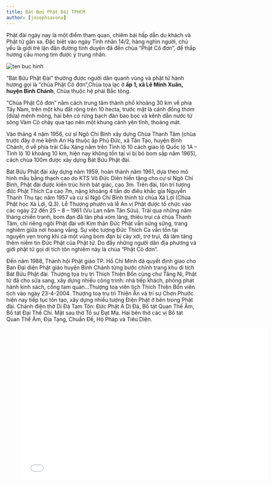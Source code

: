 ```yaml
---
title: Bát Bửu Phật Đài TPHCM
author: [josephsavona]
---
```


Phật đài ngày nay là một điểm tham quan, chiêm bái hấp dẫn du khách và Phật tử gần xa.
Đặc biệt vào ngày Tình nhân 14/2, hàng nghìn người, chủ yếu là giới trẻ lận đận đường tình duyên đã đến chùa “Phật Cô đơn”, để thắp hương cầu mong tìm được ý trung nhân.

![ten buc hinh](http://chuanoitieng.com/wp-content/uploads/Bat-Buu-Phat-Dai.jpg "ten buc hinh")

“Bát Bửu Phật Đài” thường được người dân quanh vùng và phật tử hành hương gọi là “chùa Phật Cô đơn”,Chùa tọa lạc ở **ấp 1, xã Lê Minh Xuân, huyện Bình Chánh**, Chùa thuộc hệ phái Bắc tông.

“Chùa Phật Cô đơn” nằm cách trung tâm thành phố khoảng 30 km về phía Tây Nam, trên một khu đất rộng trên 10 hecta, trước mặt là cánh đồng thơm (dứa) mênh mông, hai bên có rừng bạch đàn bao bọc và kênh dẫn nước từ sông Vàm Cỏ chảy qua tạo nên một khung cảnh yên tĩnh, thoáng mát.

Vào tháng 4 năm 1956, cư sĩ Ngô Chí Bình xây dựng Chùa Thanh Tâm (chùa trước đây ở mé kênh An Hạ thuộc ấp Phú Đức, xã Tân Tạo, huyện Bình Chánh, ở về phía trái Cầu Xáng nằm trên Tỉnh lộ 10 cách giao lộ Quốc lộ 1A – Tỉnh lộ 10 khoảng 10 km, hiện nay không tồn tại vì bị bỏ bom sập năm 1965), cách chùa 100m được  xây dựng Bát Bửu Phật đài.

Bát Bửu Phật đài xây dựng năm 1959, hoàn thành năm 1961, dựa theo mô hình mẫu bằng thạch cao do KTS Võ Đức Diên hiến tặng cho cư sĩ Ngô Chí Bình, Phật đài được kiến trúc hình bát giác, cao 3m. Trên đài, tôn trí tượng đức Phật Thích Ca cao 7m, nặng khoảng 4 tấn do điêu khắc gia Nguyễn Thanh Thu tạc năm 1957 và cư sĩ Ngô Chí Bình thỉnh từ chùa Xá Lợi (Chùa Phật học Xá Lợi, Q.3). Lễ Thượng phướn và lễ An vị Phật được tổ chức vào các ngày 22 đến 25 – 8 – 1961 (Vu Lan năm Tân Sửu).
Trải qua những năm tháng chiến tranh, bom đạn đã tàn phá xóm làng, thiêu trụi cả chùa Thanh Tâm, chỉ riêng ngôi Phật đài với Kim thân Đức Phật vẫn sừng sững, trang nghiêm giữa nơi hoang vắng. Sự việc tượng Đức Thích Ca vẫn tồn tại nguyên vẹn trong khi cả một vùng bom đạn bị cày xới, trơ trụi, đã làm tăng thêm niềm tin Đức Phật của Phật tử. Do đấy  những người dân địa phương và giới phật tử gọi di tích tôn nghiêm này là chùa “Phật Cô đơn”.

Đến năm 1988, Thành hội Phật giáo TP. Hồ Chí Minh đã quyết định giao cho Ban Đại diện Phật giáo huyện Bình Chánh từng bước chỉnh trang khu di tích Bát Bửu Phật đài. Thượng tọa trụ trì Thích Thiện Bổn cùng chư Tăng Ni, Phật tử đã cho sửa sang, xây dựng nhiều công trình: nhà tiếp khách, phòng phát hành kinh sách, cổng tam quan…Thượng toạ viên tịch Thích Thiện Bổn viên tịch vào ngày 23-4-2004. Thượng toạ trụ trì Thiện Ấn và tri sự Chơn Phước hiện nay tiếp tục tôn tạo, xây dựng nhiều tượng 
Điện Phật ở bên trong Phật đài. Chánh điện thờ Di Đà Tam Tôn: Đức Phật A Di Đà, Bồ tát Quan Thế Âm, Bồ tát Đại Thế Chí. Mặt sau thờ Tổ sư Đạt Ma. Hai bên thờ các vị Bồ tát Quan Thế Âm, Địa Tạng, Chuẩn Đề, Hộ Pháp và Tiêu Diện. 


<figure><iframe width="650" height="400" src="//www.youtube-nocookie.com/embed/RNP1s2mABH0" frameborder="0" allowfullscreen></iframe></figure>